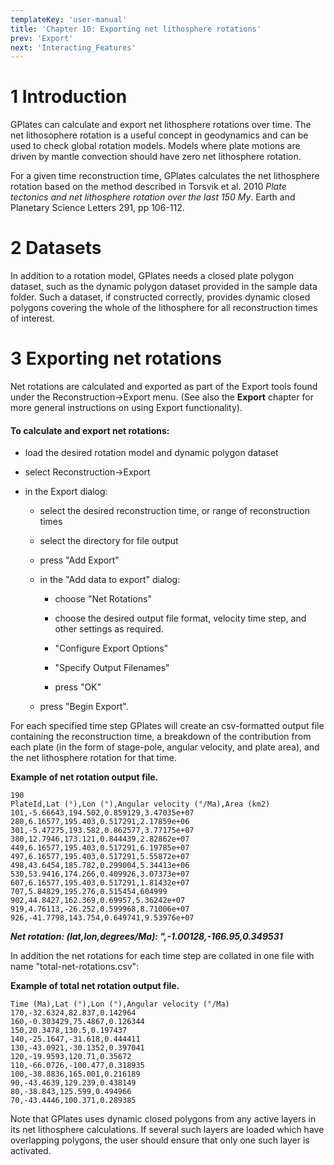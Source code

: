 ```yaml
---
templateKey: 'user-manual'
title: 'Chapter 10: Exporting net lithosphere rotations'
prev: 'Export'
next: 'Interacting_Features'
---
```


1 Introduction
============

GPlates can calculate and export net lithosphere rotations over time. The net lithosophere rotation is a useful concept in geodynamics and can be used to check global rotation models. Models where plate motions are driven by mantle convection should have zero net lithosphere rotation.

For a given time reconstruction time, GPlates calculates the net lithosphere rotation based on the method described in Torsvik et al. 2010 *Plate tectonics and net lithosphere rotation over the last 150 My*. Earth and Planetary Science Letters 291, pp 106-112.

2 Datasets
========

In addition to a rotation model, GPlates needs a closed plate polygon dataset, such as the dynamic polygon dataset provided in the sample data folder. Such a dataset, if constructed correctly, provides dynamic closed polygons covering the whole of the lithosphere for all reconstruction times of interest.

3 Exporting net rotations
=======================

Net rotations are calculated and exported as part of the Export tools found under the Reconstruction→Export menu. (See also the **Export** chapter for more general instructions on using Export functionality).

#### To calculate and export net rotations:

-   load the desired rotation model and dynamic polygon dataset

-   select Reconstruction→Export

-   in the Export dialog:

    -   select the desired reconstruction time, or range of reconstruction times

    -   select the directory for file output

    -   press "Add Export"

    -   in the "Add data to export" dialog:

        -   choose "Net Rotations"

        -   choose the desired output file format, velocity time step, and other settings as required.

        -   "Configure Export Options"

        -   "Specify Output Filenames"

        -   press "OK"

    -   press "Begin Export".

For each specified time step GPlates will create an csv-formatted output file containing the reconstruction time, a breakdown of the contribution from each plate (in the form of stage-pole, angular velocity, and plate area), and the net lithosphere rotation for that time.

**Example of net rotation output file.**

```
190  
PlateId,Lat (°),Lon (°),Angular velocity (°/Ma),Area (km2)  
101,-5.66643,194.502,0.859129,3.47035e+07  
280,6.16577,195.403,0.517291,2.17859e+06  
301,-5.47275,193.582,0.862577,3.77175e+07  
380,12.7946,173.121,0.844439,2.82862e+07  
449,6.16577,195.403,0.517291,6.19785e+07  
497,6.16577,195.403,0.517291,5.55872e+07  
498,43.6454,185.782,0.299004,5.34413e+06  
530,53.9416,174.266,0.409926,3.07373e+07  
607,6.16577,195.403,0.517291,1.81432e+07  
707,5.84829,195.276,0.515454,604999  
902,44.8427,162.369,0.69957,5.36242e+07  
919,4.76113,-26.252,0.599968,8.71006e+07  
926,-41.7798,143.754,0.649741,9.53976e+07  
```

***Net rotation: (lat,lon,degrees/Ma): ",-1.00128,-166.95,0.349531***

In addition the net rotations for each time step are collated in one file with name "total-net-rotations.csv":

**Example of total net rotation output file.**

```
Time (Ma),Lat (°),Lon (°),Angular velocity (°/Ma)  
170,-32.6324,82.837,0.142964  
160,-0.303429,75.4867,0.126344  
150,20.3478,130.5,0.197437  
140,-25.1647,-31.618,0.444411  
130,-43.0921,-30.1352,0.397041  
120,-19.9593,120.71,0.35672  
110,-66.0726,-100.477,0.318935  
100,-38.8836,165.001,0.216189  
90,-43.4639,129.239,0.438149  
80,-38.843,125.599,0.494966  
70,-43.4446,100.371,0.289385 
```

Note that GPlates uses dynamic closed polygons from any active layers in its net lithosphere calculations. If several such layers are loaded which have overlapping polygons, the user should ensure that only one such layer is activated.

